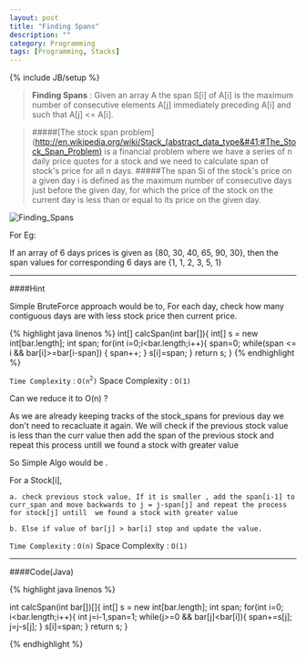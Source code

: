 ```yaml
---
layout: post
title: "Finding Spans"
description: ""
category: Programming
tags: [Programming, Stacks]
---
```

{% include JB/setup %}

>	**Finding Spans** : Given an array A the span S[i] of A[i] is the maximum number of consecutive elements A[j] immediately preceding A[i] and such that A[j] <= A[i].



>	#####[The stock span problem](http://en.wikipedia.org/wiki/Stack_(abstract_data_type&#41;#The_Stock_Span_Problem) is a financial problem where we have a series of n daily price quotes for a stock and we need to calculate span of stock's price for all n days. 
>	#####The span Si of the stock's price on a given day i is defined as the maximum number of consecutive days just before the given day, for which the price of the stock on the current day is less than or equal to its price on the given day.

![Finding_Spans]({{http://aakash01.github.io}}/assets/images/find_spans.png)

For Eg:

If an array of 6 days prices is given as {80, 30, 40, 65, 90, 30}, then the span values for corresponding 6 days are {1, 1, 2, 3, 5, 1}

-----
####Hint

Simple BruteForce approach would be to, For each day, check how many contiguous days are with less stock price then current price.

{% highlight java linenos %}
int[] calcSpan(int bar[]){
	int[] s = new int[bar.length];
	int span;
	for(int i=0;i<bar.length;i++){
		span=0;
		while(span <= i && bar[i]>=bar[i-span]) {
			span++;
		}
		s[i]=span;
	}
	return s;
}
{% endhighlight %}

`Time Complexity` : `O(n`<sup>`2`</sup>`)`   Space Complexity : `O(1)`

Can we reduce it to O(n) ? 


As we are already keeping tracks of the stock_spans for previous day we don't need to recacluate it again. We will check if the previous stock value is less than the curr value then add the span of the previous stock and repeat this process untill we found a stock with greater value 

So Simple Algo would be .


For a Stock[i], 

	a. check previous stock value, If it is smaller , add the span[i-1] to curr_span and move backwards to j = j-span[j] and repeat the process for stock[j] untill  we found a stock with greater value

	b. Else if value of bar[j] > bar[i] stop and update the value.


`Time Complexity` : `O(n)`   Space Complexity : `O(1)`


-----------

####Code(Java)



{% highlight java linenos %}

int calcSpan(int bar[])[]{
	int[] s = new int[bar.length];
	int span;
	for(int i=0; i<bar.length;i++){
		int j=i-1,span=1;
		while(j>=0 && bar[j]<bar[i]){
			span+=s[j];
			j=j-s[j];
		}
		s[i]=span;
	}
	return s;
}

{% endhighlight %}
